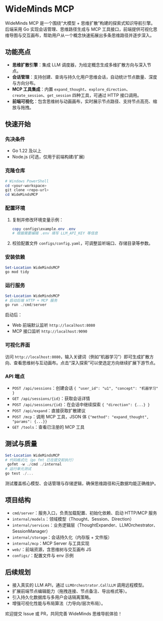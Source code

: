 # WideMinds MCP

WideMinds MCP 是一个围绕“大模型 + 思维扩散”构建的探索式知识导航引擎。后端采用 Go 实现会话管理、思维路径生成与 MCP 工具接口，前端提供可视化思维导图与交互画布，帮助用户从一个概念快速拓展出多条思维路径并逐步深入。

## 功能亮点

- **思维扩散引擎**：集成 LLM 调度器，为给定概念生成多维扩散方向与深入节点。
- **会话管理**：支持创建、查询与持久化用户思维会话，自动统计节点数量、深度与方向分布。
- **MCP 工具集成**：内置 `expand_thought`、`explore_direction`、`create_session`、`get_session` 四种工具，可通过 HTTP 接口调用。
- **前端可视化**：包含思维树与动画画布，实时展示节点路径、支持节点高亮、缩放与拖拽。

## 快速开始

### 先决条件

- Go 1.22 及以上
- Node.js (可选，仅用于前端构建/扩展)

### 克隆仓库

```powershell
# Windows PowerShell
cd <your-workspace>
git clone <repo-url>
cd WideMindsMCP
```

### 配置环境

1. 复制并修改环境变量示例：

   ```powershell
   copy configs\example.env .env
   # 根据需要编辑 .env 填写 LLM_API_KEY 等信息
   ```

2. 校验配置文件 `configs/config.yaml`，可调整监听端口、存储目录等参数。

### 安装依赖

```powershell
Set-Location WideMindsMCP
go mod tidy
```

### 运行服务

```powershell
Set-Location WideMindsMCP
# 启动后端 HTTP + MCP 服务
go run ./cmd/server
```

启动后：
- Web 前端默认监听 `http://localhost:8080`
- MCP 接口监听 `http://localhost:9090`

### 可视化界面

访问 `http://localhost:8080`，输入关键词（例如“机器学习”）即可生成扩散方向、查看思维树与互动画布。点击“深入探索”可以使选定方向继续扩展下游节点。

### API 端点

- `POST /api/sessions`：创建会话 `{ "user_id": "u1", "concept": "机器学习" }`
- `GET /api/sessions/{id}`：获取会话详情
- `POST /api/sessions/{id}`：在会话中继续探索 `{ "direction": {...} }`
- `POST /api/expand`：直接获取扩散建议
- `POST /mcp`：调用 MCP 工具，JSON 体 `{"method": "expand_thought", "params": {...}}`
- `GET /tools`：查看已注册的 MCP 工具

## 测试与质量

```powershell
Set-Location WideMindsMCP
# 代码格式化（go fmt 已在提交前执行）
 gofmt -w ./cmd ./internal
# 运行单元测试
go test ./...
```

测试覆盖核心模型、会话管理与存储逻辑，确保思维路径和元数据均能正确维护。

## 项目结构

- `cmd/server`：服务入口，负责加载配置、初始化依赖、启动 HTTP/MCP 服务
- `internal/models`：领域模型（Thought、Session、Direction）
- `internal/services`：业务逻辑层（ThoughtExpander、LLMOrchestrator、SessionManager）
- `internal/storage`：会话持久化（内存版 + 文件版）
- `internal/mcp`：MCP Server 与工具实现
- `web/`：前端资源，含思维树与交互画布 JS
- `configs/`：配置文件与 env 示例

## 后续规划

- 接入真实的 LLM API，通过 `LLMOrchestrator.CallLLM` 调用远程模型。
- 扩展前端节点编辑能力（拖拽连接、节点备注、导出格式等）。
- 引入持久化数据库与多用户会话隔离策略。
- 增强可视化性能与布局算法（力导向/层次布局）。

欢迎提交 Issue 或 PR，共同完善 WideMinds 思维导航体验！
